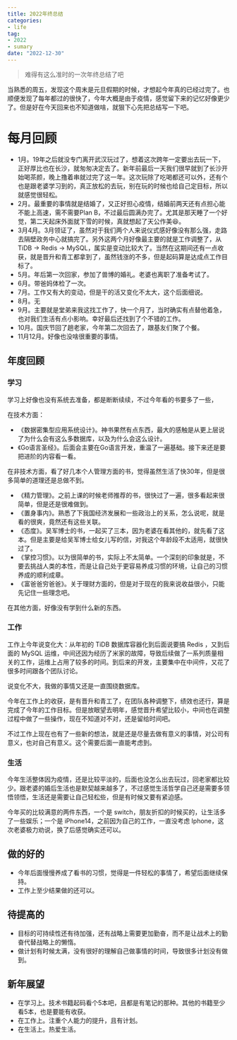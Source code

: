```yaml
---
title: 2022年终总结
categories:
- life
tag:
- 2022
- sumary
date: "2022-12-30"
---
```


> 难得有这么准时的一次年终总结了吧

  
当熟悉的周五，发现这个周末是元旦假期的时候，才想起今年真的已经过完了。也顺便发现了每年都过的很快了，今年大概是由于疫情，感觉留下来的记忆好像更少了。但是好在今天回来也不知道做啥，就狠下心先把总结写一下吧。

# 每月回顾
- 1月。19年之后就没专门离开武汉玩过了，想着这次跨年一定要出去玩一下，正好厚比也在长沙，就匆匆决定去了。新年前最后一天我们很早就到了长沙开始喝茶颜，晚上撸着串就过完了这一年。这次玩除了吃喝都还可以外，还有个也是跟老婆学习到的，真正放松的去玩，别在玩的时候也给自己定目标，所以就感觉很轻松。
- 2月。最重要的事情就是结婚了，又正好担心疫情，结婚前两天还有点担心能不能上高速，需不需要Plan B，不过最后圆满办完了。尤其是那天睡了一个好觉，第二天起床外面就下雪的时候，真就想起了天公作美😆。
- 3月4月。3月领证了，虽然对于我们两个人来说仪式感好像没有那么强，走路去隔壁政务中心就搞完了。另外这两个月好像最主要的就是工作调整了，从 TiDB -> Redis ->  MySQL，属实是变动比较大了。当然在这期间还有一点收获，就是晋升和青工都拿到了，虽然钱涨的不多，但是起码算是达成点工作目标了。
- 5月。年后第一次回家，参加了兽博的婚礼。老婆也离职了准备考试了。
- 6月。带爸妈体检了一次。
- 7月。工作又有大的变动，但是干的活又变化不太大，这个后面细说。
- 8月。无
- 9月。主要就是堂弟来我这找工作了，快一个月了，当时确实有点替他着急，也对我们生活有点小影响。幸好最后还找到了个不错的工作。
- 10月。国庆节回了趟老家，今年第二次回去了，跟基友们聚了个餐。
- 11月12月。好像也没啥很重要的事情。

## 年度回顾

### 学习
  
学习上好像也没有系统去准备，都是断断续续，不过今年看的书要多了一些，
  
在技术方面：
- 《数据密集型应用系统设计》。神书果然有点东西，最大的感触是从更上层说了为什么会有这么多数据库，以及为什么会这么设计。
- 《Go语言圣经》。后面会主要在Go语言开发，重温了一遍基础。接下来还是要把进阶的内容看一看。
  
在非技术方面，看了好几本个人管理方面的书，觉得虽然生活了快30年，但是很多简单的道理还是总做不到。
- 《精力管理》。之前上课的时候老师推荐的书，很快过了一遍，很多看起来很简单，但是还是很难做到。
- 《置身事内》。熟悉了下我国经济发展和一些政治上的关系，怎么说呢，就是看的很爽，竟然还有这些关联。
- 《态度》。吴军博士的书，一起买了三本，因为老婆在看其他的，就先看了这本。但是主要是给吴军博士给女儿写的信，对我这个年龄段不太适用，就很快过了。
- 《掌控习惯》。以为很简单的书，实际上不太简单。一个深刻的印象就是，不要去挑战人类的本性，而是让自己处于更容易养成习惯的环境，让自己的习惯养成的顺利成章。
- 《富爸爸穷爸爸》。关于理财方面的，但是对于现在的我来说收益很小，只能先记住一些理念吧。

在其他方面，好像没有学到什么新的东西。

### 工作
  
工作上今年说变化大：从年初的 TiDB 数据库容器化到后面说要搞 Redis ，又到后面的 MySQL 运维，中间还因为经历了米家的故障，导致后续做了一系列质量相关的工作，运维上占用了较多的时间。到后来的开发，主要集中在中间件，又花了很多时间跟各个团队讨论。
  
说变化不大，我做的事情又还是一直围绕数据库。

今年在工作上的收获，是有晋升和青工了，在团队各种调整下，绩效也还行，算是完成了今年的工作目标。但是放眼望去明年，感觉晋升希望比较小，中间也在调整过程中做了一些操作，现在不知道对不对，还是留给时间吧。
  
不过工作上现在也有了一些新的想法，就是还是尽量去做有意义的事情，对公司有意义，也对自己有意义。这个需要后面一直能考虑到。


### 生活
  
今年生活整体因为疫情，还是比较平淡的，后面也没怎么出去玩过，回老家都比较少。跟老婆的婚后生活也是默契越来越多了，不过感觉生活哲学自己还是需要多领悟领悟，生活还是需要让自己轻松些，但是有时候又要有紧迫感。  

今年买的比较满意的两件东西，一个是 switch，朋友折扣的时候买的，让生活多了一些娱乐；一个是 iPhone14，之前因为自己的工作，一直没考虑 Iphone，这次老婆极力劝说，换了后感觉确实还可以。


## 做的好的
- 今年后面慢慢养成了看书的习惯，觉得是一件轻松的事情了，希望后面继续保持。
- 工作上至少结果做的还可以。

## 待提高的

- 目标的可持续性还有待加强，还有战略上需要更加勤奋，而不是让战术上的勤奋代替战略上的懒惰。
- 做计划有时候太满，没有很好的理解自己做事情的时间，导致很多计划没有做到。


## 新年展望

- 在学习上。技术书籍起码看个5本吧，且都是有笔记的那种。其他的书籍至少看5本，也是要能有收获。
- 在工作上。注重个人能力的提升，且有计划。
- 在生活上。热爱生活。

